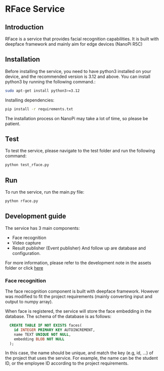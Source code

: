# RFace Service

## Introduction

RFace is a service that provides facial recognition capabilities. It is built with deepface framework and mainly aim for edge devices (NanoPi R5C)

## Installation

Before installing the service, you need to have python3 installed on your device, and the recommended version is 3.12 and above. You can install python3 by running the following command.:

```bash
sudo apt-get install python3>=3.12
```

Installing dependencies:
```bash
pip install -r requirements.txt
```

The installation process on NanoPi may take a lot of time, so please be patient.

## Test
To test the service, please navigate to the test folder and run the following command:
```bash
python test_rface.py
```

## Run
To run the service, run the main.py file:
```bash
python rface.py
```


## Development guide
The service has 3 main components:
- Face recognition
- Video capture
- Result publisher (Event publisher)
And follow up are database and configuration.

For more information, please refer to the development note in the assets folder or click [here](/assets/developement_note)

### Face recognition
The face recognition component is built with deepface framework. However was modified to fit the project requirements (mainly converting input and output to numpy array).

When face is registered, the service will store the face embedding in the database.
The schema of the database is as follows:
```sql
  CREATE TABLE IF NOT EXISTS faces(
    id INTEGER PRIMARY KEY AUTOINCREMENT,
    name TEXT UNIQUE NOT NULL,
    embedding BLOB NOT NULL
  );
```
In this case, the name should be unique, and match the key (e.g, id, ...) of the project that uses the service. For example, the name can be the student ID, or the employee ID according to the project requirements.